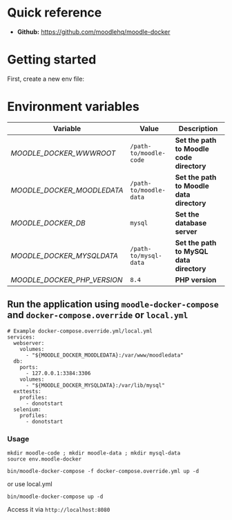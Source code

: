 # Quick reference
* **Github:**
https://github.com/moodlehq/moodle-docker

# Getting started
First, create a new env file:
# Environment variables

Variable | Value | Description
--- | --- | ---
*MOODLE_DOCKER_WWWROOT* | `/path-to/moodle-code` | **Set the path to Moodle code directory**
*MOODLE_DOCKER_MOODLEDATA* | `/path-to/moodle-data` | **Set the path to Moodle data directory**
*MOODLE_DOCKER_DB* | `mysql` | **Set the database server**
*MOODLE_DOCKER_MYSQLDATA* | `/path-to/mysql-data` | **Set the path to MySQL data directory**
*MOODLE_DOCKER_PHP_VERSION* | `8.4` | **PHP version**

## Run the application using `moodle-docker-compose` and `docker-compose.override` or `local.yml`
```
# Example docker-compose.override.yml/local.yml
services:
  webserver:
    volumes:
      - "${MOODLE_DOCKER_MOODLEDATA}:/var/www/moodledata"  
  db:
    ports:
      - 127.0.0.1:3384:3306
    volumes:
      - "${MOODLE_DOCKER_MYSQLDATA}:/var/lib/mysql"
  exttests:
    profiles:
      - donotstart
  selenium:
    profiles:
      - donotstart 
```
### Usage
```
mkdir moodle-code ; mkdir moodle-data ; mkdir mysql-data
source env.moodle-docker
```
```
bin/moodle-docker-compose -f docker-compose.override.yml up -d
```
or use local.yml
```
bin/moodle-docker-compose up -d
```


Access it via `http://localhost:8080`
